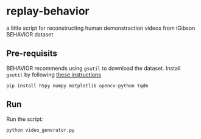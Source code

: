 # replay-behavior
a little script for reconstructing human demonstraction videos from iGibson BEHAVIOR dataset

## Pre-requisits

BEHAVIOR recommends using `gsutil` to download the dataset. Install `gsutil` by following [these instructions](https://cloud.google.com/storage/docs/gsutil_install)

```
pip install h5py numpy matplotlib opencv-python tqdm
```

## Run

Run the script:

```
python video_generator.py
```
